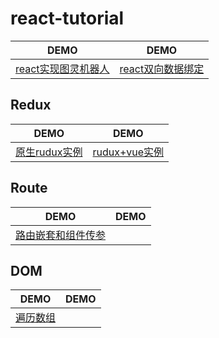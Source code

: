 # react-tutorial

|DEMO|DEMO|
|-|-|
|[react实现图灵机器人](https://wscats.github.io/react-tutorial/demo1/index.html)|[react双向数据绑定](https://wscats.github.io/react-tutorial/双向数据绑定/demo.html)|


## Redux
|DEMO|DEMO|
|-|-|
|[原生rudux实例](https://wscats.github.io/react-tutorial/redux/demo1/index.html)|[rudux+vue实例](https://wscats.github.io/react-tutorial/redux/demo2/index.html)|

## Route
|DEMO|DEMO|
|-|-|
|[路由嵌套和组件传参](https://wscats.github.io/react-tutorial/react+webpack+react-router/build/index.html)||

## DOM
|DEMO|DEMO|
|-|-|
|[遍历数组](https://wscats.github.io/react-tutorial/遍历/遍历.html)||
